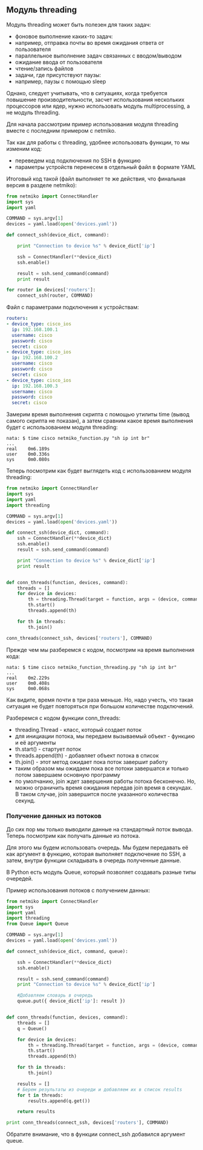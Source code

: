 ## Модуль threading

Модуль threading может быть полезен для таких задач:
* фоновое выполнение каких-то задач:
 * например, отправка почты во время ожидания ответа от пользователя
* параллельное выполнение задач связанных с вводом/выводом
 * ожидание ввода от пользователя
 * чтение/запись файлов
* задачи, где присутствуют паузы:
 * например, паузы с помощью sleep

Однако, следует учитывать, что в ситуациях, когда требуется повышение производительности, засчет использования нескольких процессоров или ядер, нужно использовать модуль multiprocessing, а не модуль threading.

Для начала рассмотрим пример использования модуля threading вместе с последним примером с netmiko.

Так как для работы с threading, удобнее использовать функции, то мы изменим код:
* переведем код подключения по SSH в функцию
* параметры устройств перенесем в отдельный файл в формате YAML

Итоговый код такой (файл выполняет те же действия, что финальная версия в разделе netmiko):
```python
from netmiko import ConnectHandler
import sys
import yaml

COMMAND = sys.argv[1]
devices = yaml.load(open('devices.yaml'))

def connect_ssh(device_dict, command):

    print "Connection to device %s" % device_dict['ip']

    ssh = ConnectHandler(**device_dict)
    ssh.enable()

    result = ssh.send_command(command)
    print result

for router in devices['routers']:
    connect_ssh(router, COMMAND)
```

Файл с параметрами подключения к устройствам:
```yaml
routers:
- device_type: cisco_ios
  ip: 192.168.100.1
  username: cisco
  password: cisco
  secret: cisco
- device_type: cisco_ios
  ip: 192.168.100.2
  username: cisco
  password: cisco
  secret: cisco
- device_type: cisco_ios
  ip: 192.168.100.3
  username: cisco
  password: cisco
  secret: cisco
```

Замерим время выполнения скрипта с помощью утилиты time (вывод самого скрипта не показан), а затем сравним какое время выполнения будет с использованием модуля threading:
```
nata: $ time cisco netmiko_function.py "sh ip int br"
...
real    0m6.189s
user    0m0.336s
sys     0m0.080s
```

Теперь посмотрим как будет выглядеть код с использованием модуля threading:
```python
from netmiko import ConnectHandler
import sys
import yaml
import threading

COMMAND = sys.argv[1]
devices = yaml.load(open('devices.yaml'))

def connect_ssh(device_dict, command):
    ssh = ConnectHandler(**device_dict)
    ssh.enable()
    result = ssh.send_command(command)

    print "Connection to device %s" % device_dict['ip']
    print result


def conn_threads(function, devices, command):
    threads = []
    for device in devices:
        th = threading.Thread(target = function, args = (device, command))
        th.start()
        threads.append(th)

    for th in threads:
        th.join()

conn_threads(connect_ssh, devices['routers'], COMMAND)
```

Прежде чем мы разберемся с кодом, посмотрим на время выполнения кода:
```
nata: $ time cisco netmiko_function_threading.py "sh ip int br"
...
real    0m2.229s
user    0m0.408s
sys     0m0.068s
```

Как видите, время почти в три раза меньше.
Но, надо учесть, что такая ситуация не будет повторяться при большом количестве подключений.

Разберемся с кодом функции conn_threads:
* threading.Thread - класс, который создает поток
 * для инициации потока, мы передаем вызываемый объект - функцию и её аргументы
* th.start() - стартует поток
* threads.append(th) - добавляет объект потока в список
* th.join() - этот метод ожидает пока поток завершит работу
 * таким образом мы ожидаем пока все потоки завершатся и только потом завершаем основную программу
 * по умолчанию, join ждет завершения работы потока бесконечно. Но, можно ограничить время ожидания передав join время в секундах. В таком случае, join завершится после указанного количества секунд.


### Получение данных из потоков

До сих пор мы только выводили данные на стандартный поток вывода. Теперь посмотрим как получать данные из потока.

Для этого мы будем использовать очередь. Мы будем передавать её как аргумент в функцию, которая выполняет подключение по SSH, а затем, внутри функции складывать в очередь полученные данные.

В Python есть модуль Queue, который позволяет создавать разные типы очередей.

Пример использования потоков с получением данных:
```python
from netmiko import ConnectHandler
import sys
import yaml
import threading
from Queue import Queue

COMMAND = sys.argv[1]
devices = yaml.load(open('devices.yaml'))

def connect_ssh(device_dict, command, queue):

    ssh = ConnectHandler(**device_dict)
    ssh.enable()

    result = ssh.send_command(command)
    print "Connection to device %s" % device_dict['ip']

    #Добавляем словарь в очередь
    queue.put({ device_dict['ip']: result })


def conn_threads(function, devices, command):
    threads = []
    q = Queue()

    for device in devices:
        th = threading.Thread(target = function, args = (device, command, q))
        th.start()
        threads.append(th)

    for th in threads:
        th.join()

    results = []
    # Берем результаты из очереди и добавляем их в список results
    for t in threads:
        results.append(q.get())

    return results

print conn_threads(connect_ssh, devices['routers'], COMMAND)
```

Обратите внимание, что в функции connect_ssh добавился аргумент queue.

